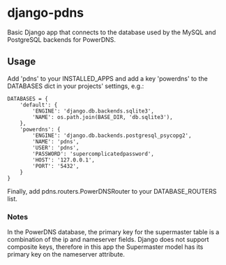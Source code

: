 django-pdns
===========

Basic Django app that connects to the database used by the MySQL and PostgreSQL backends for PowerDNS.


Usage
-----

Add 'pdns' to your INSTALLED_APPS and add a key 'powerdns' to the DATABASES dict in your projects' settings, e.g.:

    DATABASES = {
        'default': {
            'ENGINE': 'django.db.backends.sqlite3',
            'NAME': os.path.join(BASE_DIR, 'db.sqlite3'),
        },
        'powerdns': {
            'ENGINE': 'django.db.backends.postgresql_psycopg2',
            'NAME': 'pdns',
            'USER': 'pdns',
            'PASSWORD': 'supercomplicatedpassword',
            'HOST': '127.0.0.1',
            'PORT': '5432',
        }
    }

Finally, add pdns.routers.PowerDNSRouter to your DATABASE_ROUTERS list.

### Notes

In the PowerDNS database, the primary key for the supermaster table is a combination of the ip and nameserver fields. Django does not support composite keys, therefore in this app the Supermaster model has its primary key on the nameserver attribute.
